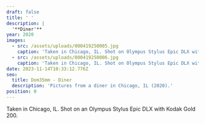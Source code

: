 ```yaml
---
draft: false
title: ' '
description: |
  '**Diner'**
year: 2020
images:
  - src: /assets/uploads/000419250005.jpg
    caption: 'Taken in Chicago, IL. Shot on Olympus Stylus Epic DLX with Kodak Gold 200.'
  - src: /assets/uploads/000419250006.jpg
    caption: 'Taken in Chicago, IL. Shot on Olympus Stylus Epic DLX with Kodak Gold 200.'
date: 2023-11-14T10:33:12.776Z
seo:
  title: Dom35mm - Diner
  description: 'Pictures from a diner in Chicago, IL (2020).'
position: 0
---
```


Taken in Chicago, IL. Shot on an Olympus Stylus Epic DLX with Kodak Gold 200.
